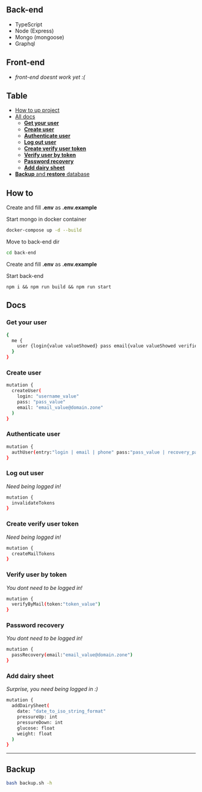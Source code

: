 ## Back-end
- TypeScript
- Node (Express)
- Mongo (mongoose)
- Graphql

## Front-end
-  *front-end doesnt work yet :(*

## Table

  - [How to up project](#how-to)
  - [All docs](#docs)
    - [**Get your user**](#get-your-user)
    - [**Create user**](#create-user)
    - [**Authenticate user**](#authenticate-user)
    - [**Log out user**](#log-out-user)
    - [**Create verify user token**](#create-verify-user-token)
    - [**Verify user by token**](#verify-user-by-token)
    - [**Password recovery**](#password-recovery)
    - [**Add dairy sheet**](#add-dairy-sheet)
  - [**Backup** and **restore** database](#backup)

## How to
Create and fill **.env** as **.env.example**

Start mongo in docker container
```sh
docker-compose up -d --build
```

Move to back-end dir
```sh
cd back-end
``` 

Create and fill **.env** as **.env.example**

Start back-end
```
npm i && npm run build && npm run start
```

## Docs
### Get your user
```sh
{
  me {
    user {login{value valueShowed} pass email{value valueShowed verified} phone{value verified}}
  }
}
```

### Create user
```sh
mutation {
  createUser(
    login: "username_value"
    pass: "pass_value"
    email: "email_value@domain.zone"
  )
}
```

### Authenticate user
```sh
mutation {
  authUser(entry:"login | email | phone" pass:"pass_value | recovery_pass")
}
```

### Log out user
*Need being logged in!*
```sh
mutation {
  invalidateTokens
}
```

### Create verify user token
*Need being logged in!*
```sh
mutation {
  createMailTokens
}
```

### Verify user by token
*You dont need to be logged in!*
```sh
mutation {
  verifyByMail(token:"token_value")
}
```

### Password recovery
*You dont need to be logged in!*
```sh
mutation {
  passRecovery(email:"email_value@domain.zone")
}
```

### Add dairy sheet
*Surprise, you need being logged in :)*
```sh
mutation {
  addDairySheet(
    date: "date_to_iso_string_format"
    pressureUp: int
    pressureDown: int 
    glucose: float 
    weight: float
  )
}
```
---
## Backup
```sh
bash backup.sh -h
```
